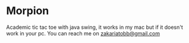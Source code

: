 # Morpion

Academic tic tac toe with java swing, it works in my mac but if it doesn't work in your pc. You can reach me on zakariatobb@gmail.com
